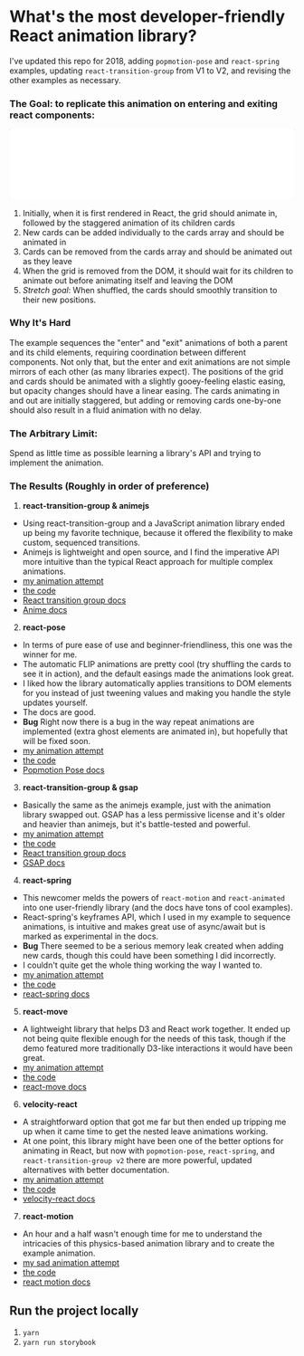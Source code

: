 # What's the most developer-friendly React animation library?

I've updated this repo for 2018, adding `popmotion-pose` and `react-spring` examples, updating `react-transition-group` from V1 to V2, and revising the other examples as necessary.

### The Goal: to replicate this animation on entering and exiting react components:

![example animation](./src/assets/react-animation-comparison.gif)

1. Initially, when it is first rendered in React, the grid should animate in, followed by the staggered animation of its children cards
2. New cards can be added individually to the cards array and should be animated in
3. Cards can be removed from the cards array and should be animated out as they leave
4. When the grid is removed from the DOM, it should wait for its children to animate out before animating itself and leaving the DOM
5. _Stretch goal_: When shuffled, the cards should smoothly transition to their new positions.

### Why It's Hard
The example sequences the "enter" and "exit" animations of both a parent and its child elements, requiring coordination between different components. Not only that, but the enter and exit animations are not simple mirrors of each other (as many libraries expect). The positions of the grid and cards should be animated with a slightly gooey-feeling elastic easing, but opacity changes should have a linear easing. The cards animating in and out are initially staggered, but adding or removing cards one-by-one should also result in a fluid animation with no delay.

### The Arbitrary Limit:
Spend as little time as possible learning a library's API and trying to implement the animation.

### The Results (Roughly in order of preference)

1.  **react-transition-group & animejs**

* Using react-transition-group and a JavaScript animation library ended up being my favorite technique, because it offered the flexibility to make custom, sequenced transitions.
* Animejs is lightweight and open source, and I find the imperative API more intuitive than the typical React approach for multiple complex animations.
* [my animation attempt](https://alex.holachek.com/react-animation-comparison/?selectedKind=Animation%20Examples&selectedStory=React-Transition-Group%20%2B%20animejs&full=0&addons=1&stories=1&panelRight=0&addonPanel=storybook%2Factions%2Factions-panel)
* [the code](https://github.com/aholachek/react-animation-comparison/blob/master/src/react-transition-group-anime-example.js)
* [React transition group docs](http://reactcommunity.org/react-transition-group/)
* [Anime docs](https://github.com/juliangarnier/anime)

2.  **react-pose**
* In terms of pure ease of use and beginner-friendliness, this one was the winner for me.
* The automatic FLIP animations are pretty cool (try shuffling the cards to see it in action), and the default easings made the animations look great.
* I liked how the library automatically applies transitions to DOM elements for you instead of just tweening values and making you handle the style updates yourself.
* The docs are good.
* **Bug** Right now there is a bug in the way repeat animations are implemented (extra ghost elements are animated in), but hopefully that will be fixed soon.
* [my animation attempt](https://alex.holachek.com/react-animation-comparison/?selectedKind=Animation%20Examples&selectedStory=Popmotion%20Pose&full=0&addons=1&stories=1&panelRight=0&addonPanel=storybook%2Factions%2Factions-panel)
* [the code](https://github.com/aholachek/react-animation-comparison/blob/master/src/popmotion-pose-example.js)
* [Popmotion Pose docs](https://popmotion.io/pose/)

3.  **react-transition-group & gsap**

* Basically the same as the animejs example, just with the animation library swapped out. GSAP has a less permissive license and it's older and heavier than animejs, but it's battle-tested and powerful.
* [my animation attempt](https://alex.holachek.com/react-animation-comparison/?selectedKind=Animation%20Examples&selectedStory=React-Transition-Group%20%2B%20GSAP&full=0&addons=1&stories=1&panelRight=0&addonPanel=storybook%2Factions%2Factions-panel)
* [the code](https://github.com/aholachek/react-animation-comparison/blob/master/src/react-transition-group-gsap-example.js)
* [React transition group docs](http://reactcommunity.org/react-transition-group/)
* [GSAP docs](https://greensock.com/docs)

4.  **react-spring**

* This newcomer melds the powers of `react-motion` and `react-animated` into one user-friendly library (and the docs have tons of cool examples).
* React-spring's keyframes API, which I used in my example to sequence animations, is intuitive and makes great use of async/await but is marked as experimental in the docs.
* **Bug** There seemed to be a serious memory leak created when adding new cards, though this could have been something I did incorrectly.
* I couldn't quite get the whole thing working the way I wanted to.
* [my animation attempt](https://alex.holachek.com/react-animation-comparison/?selectedKind=Animation%20Examples&selectedStory=React-Spring&full=0&addons=1&stories=1&panelRight=0&addonPanel=storybook%2Factions%2Factions-panel)
* [the code](https://github.com/aholachek/react-animation-comparison/blob/master/src/react-spring-example.js)
* [react-spring docs](https://github.com/drcmda/react-spring)

5.  **react-move**

* A lightweight library that helps D3 and React work together. It ended up not being quite flexible enough for the needs of this task, though if the demo featured more traditionally D3-like interactions it would have been great.
* [my animation attempt](https://alex.holachek.com/react-animation-comparison/?selectedKind=Animation%20Examples&selectedStory=React-Move&full=0&addons=1&stories=1&panelRight=0&addonPanel=storybook%2Factions%2Factions-panel)
* [the code](https://github.com/aholachek/react-animation-comparison/blob/master/src/react-move-example.js)
* [react-move docs](https://react-move-example.js.org/#/)

6.  **velocity-react**

* A straightforward option that got me far but then ended up tripping me up when it came time to get the nested leave animations working.
* At one point, this library might have been one of the better options for animating in React, but now with `popmotion-pose`, `react-spring`, and `react-transition-group v2` there are more powerful, updated alternatives with better documentation.
* [my animation attempt](https://alex.holachek.com/react-animation-comparison/?selectedKind=Animation%20Examples&selectedStory=Velocity-React&full=0&addons=1&stories=1&panelRight=0&addonPanel=storybook%2Factions%2Factions-panel)
* [the code](https://github.com/aholachek/react-animation-comparison/blob/master/src/velocity-react-example.js)
* [velocity-react docs](https://github.com/google-fabric/velocity-react)

7.  **react-motion**

* An hour and a half wasn't enough time for me to understand the intricacies of this physics-based animation library and to create the example animation.
* [my sad animation attempt](https://alex.holachek.com/react-animation-comparison/?selectedKind=Animation%20Examples&selectedStory=React-Motion&full=0&addons=1&stories=1&panelRight=0&addonPanel=storybook%2Factions%2Factions-panel)
* [the code](https://github.com/aholachek/react-animation-comparison/blob/master/src/react-motion-example.js)
* [react motion docs](https://github.com/chenglou/react-motion)


## Run the project locally

1. `yarn`
2. `yarn run storybook`

